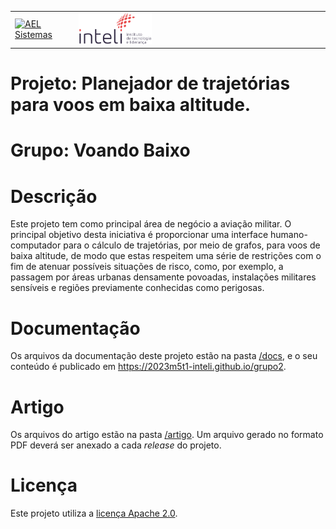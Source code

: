 <table>
<tr>
<td>
<a href= "https://ael.com.br/"><img src="https://www.ael.com.br/images/ael.png" alt="AEL Sistemas" border="0" width="70%"></a>
</td>
<td><a href= "https://www.inteli.edu.br/"><img src="https://github.com/2023M5T1-Inteli/grupo2/blob/master/docs/img/marca_1-2.png?raw=true" alt="Inteli - Instituto de Tecnologia e Liderança" border="0" width="30%"></a>
</td>
</tr>
</table>

# Projeto: Planejador de trajetórias para voos em baixa altitude.

# Grupo: Voando Baixo

# Descrição

Este projeto tem como principal área de negócio a aviação militar. O principal objetivo desta iniciativa é proporcionar uma interface humano-computador para o cálculo de trajetórias, por meio de grafos, para voos de baixa altitude, de modo que estas respeitem uma série de restrições com o fim de atenuar possíveis situações de risco, como, por exemplo, a passagem por áreas urbanas densamente povoadas, instalações militares sensíveis e regiões previamente conhecidas como perigosas. 

# Documentação

Os arquivos da documentação deste projeto estão na pasta [/docs](/docs), e o seu conteúdo é publicado em https://2023m5t1-inteli.github.io/grupo2.


# Artigo

Os arquivos do artigo estão na pasta [/artigo](/artigo). Um arquivo gerado no formato PDF deverá ser anexado a cada *release* do projeto.

# Licença

Este projeto utiliza a [licença Apache 2.0](LICENSE).
